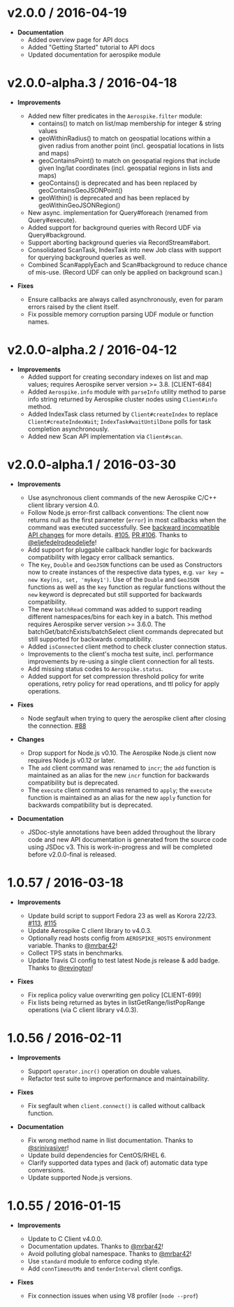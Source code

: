 v2.0.0 / 2016-04-19
===================

* **Documentation**
  * Added overview page for API docs
  * Added "Getting Started" tutorial to API docs
  * Updated documentation for aerospike module

v2.0.0-alpha.3 / 2016-04-18
===========================

* **Improvements**
  * Added new filter predicates in the `Aerospike.filter` module:
    - contains() to match on list/map membership for integer & string values
    - geoWithinRadius() to match on geospatial locations within a given radius
      from another point (incl. geospatial locations in lists and maps)
    - geoContainsPoint() to match on geospatial regions that include given
      lng/lat coordinates (incl. geospatial regions in lists and maps)
    - geoContains() is deprecated and has been replaced by
      geoContainsGeoJSONPoint()
    - geoWithin() is deprecated and has been replaced by
      geoWithinGeoJSONRegion()
  * New async. implementation for Query#foreach (renamed from Query#execute).
  * Added support for background queries with Record UDF via Query#background.
  * Support aborting background queries via RecordStream#abort.
  * Consolidated ScanTask, IndexTask into new Job class with support for
    querying background queries as well.
  * Combined Scan#applyEach and Scan#background to reduce chance of mis-use.
    (Record UDF can only be applied on background scan.)

* **Fixes**
  * Ensure callbacks are always called asynchronously, even for param errors
    raised by the client itself.
  * Fix possible memory corruption parsing UDF module or function names.

v2.0.0-alpha.2 / 2016-04-12
===========================

* **Improvements**
  * Added support for creating secondary indexes on list and map values;
    requires Aerospike server version >= 3.8. [CLIENT-684]
  * Added `Aerospike.info` module with `parseInfo` utility method to parse info
    string returned by Aerospike cluster nodes using `Client#info` method.
  * Added IndexTask class returned by `Client#createIndex` to replace
    `Client#createIndexWait`; `IndexTask#waitUntilDone` polls for task
    completion asynchronously.
  * Added new Scan API implementation via `Client#scan`.

v2.0.0-alpha.1 / 2016-03-30
===========================

* **Improvements**
  * Use asynchronous client commands of the new Aerospike C/C++ client library
    version 4.0.
  * Follow Node.js error-first callback conventions: The client now returns
    null as the first parameter (`error`) in most callbacks when the command
    was executed successfully. See
    [backward incompatible API changes](https://github.com/aerospike/aerospike-client-nodejs/blob/master/docs/api-changes.md)
    for more details. [#105](https://github.com/aerospike/aerospike-client-nodejs/issues/105),
    [PR #106](https://github.com/aerospike/aerospike-client-nodejs/pull/106). Thanks to
    [@eljefedelrodeodeljefe](https://github.com/eljefedelrodeodeljefe)!
  * Add support for pluggable callback handler logic for backwards
    compatibility with legacy error callback semantics.
  * The `Key`, `Double` and `GeoJSON` functions can be used as
    Constructors now to create instances of the respective data types, e.g.
    `var key = new Key(ns, set, 'mykey1')`. Use of the `Double` and `GeoJSON`
    functions as well as the `key` function as regular functions without the `new`
    keyword is deprecated but still supported for backwards compatibility.
  * The new `batchRead` command was added to support reading different
    namespaces/bins for each key in a batch. This method requires Aerospike
    server version >= 3.6.0. The batchGet/batchExists/batchSelect client
    commands deprecated but still supported for backwards compatibility.
  * Added `isConnected` client method to check cluster connection status.
  * Improvements to the client's mocha test suite, incl. performance
    improvements by re-using a single client connection for all tests.
  * Add missing status codes to `Aerospike.status`.
  * Added support for set compression threshold policy for write operations,
    retry policy for read operations, and ttl policy for apply operations.

* **Fixes**
  * Node segfault when trying to query the aerospike client after closing the
    connection. [#88](https://github.com/aerospike/aerospike-client-nodejs/issues/88)

* **Changes**
  * Drop support for Node.js v0.10. The Aerospike Node.js client now requires
    Node.js v0.12 or later.
  * The `add` client command was renamed to `incr`; the `add` function
    is maintained as an alias for the new `incr` function for backwards
    compatibility but is deprecated.
  * The `execute` client command was renamed to `apply`; the `execute` function
    is maintained as an alias for the new `apply` function for backwards
    compatibility but is deprecated.

* **Documentation**
  * JSDoc-style annotations have been added throughout the library code and new
    API documentation is generated from the source code using JSDoc v3. This is
    work-in-progress and will be completed before v2.0.0-final is released.

1.0.57 / 2016-03-18
===================

* **Improvements**
  * Update build script to support Fedora 23 as well as Korora 22/23.
    [#113](https://github.com/aerospike/aerospike-client-nodejs/issues/113),
    [#115](https://github.com/aerospike/aerospike-client-nodejs/issues/115)
  * Update Aerospike C client library to v4.0.3.
  * Optionally read hosts config from `AEROSPIKE_HOSTS` environment variable.
    Thanks to [@mrbar42](https://github.com/mrbar42)!
  * Collect TPS stats in benchmarks.
  * Update Travis CI config to test latest Node.js release & add badge. Thanks
    to [@revington](https://github.com/revington)!

* **Fixes**
  * Fix replica policy value overwriting gen policy [CLIENT-699]
  * Fix lists being returned as bytes in listGetRange/listPopRange operations
    (via C client library v4.0.3).

1.0.56 / 2016-02-11
===================

* **Improvements**
  * Support `operator.incr()` operation on double values.
  * Refactor test suite to improve performance and maintainability.

* **Fixes**
  * Fix segfault when `client.connect()` is called without callback function.

* **Documentation**
  * Fix wrong method name in llist documentation. Thanks to [@srinivasiyer](https://github.com/srinivasiyer)!
  * Update build dependencies for CentOS/RHEL 6.
  * Clarify supported data types and (lack of) automatic data type conversions.
  * Update supported Node.js versions.

1.0.55 / 2016-01-15
===================

* **Improvements**
  * Update to C Client v4.0.0.
  * Documentation updates. Thanks to [@mrbar42](https://github.com/mrbar42)!
  * Avoid polluting global namespace. Thanks to [@mrbar42](https://github.com/mrbar42)!
  * Use `standard` module to enforce coding style.
  * Add `connTimeoutMs` and `tenderInterval` client configs.

* **Fixes**
  * Fix connection issues when using V8 profiler (`node --prof`)
